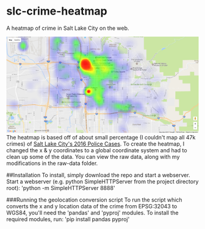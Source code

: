 # slc-crime-heatmap
A heatmap of crime in Salt Lake City on the web.

![SLC Crime Heatmap](https://raw.githubusercontent.com/dylngg/slc-crime-heatmap/master/images/heatmap-screenshot.png "Heatmap of crime in SLC")
The heatmap is based off of about small percentage (I couldn't map all 47k crimes) of [Salt Lake City's 2016 Police Cases](https://opendata.utah.gov/Public-Safety/SALT-LAKE-CITY-POLICE-CASES-2016/trgz-4r9d). To create the heatmap, I changed the x & y coordinates to a global coordinate system and had to clean up some of the data. You can view the raw data, along with my modifications in the raw-data folder.  


##Installation
To install, simply download the repo and start a webserver.
Start a webserver (e.g. python SimpleHTTPServer from the project directory root):
'python -m SimpleHTTPServer 8888'

###Running the geolocation conversion script
To run the script which converts the x and y location data of the crime from EPSG:32043 to WGS84, you'll need the 'pandas' and 'pyproj' modules.
To install the required modules, run:
'pip install pandas pyproj' 

